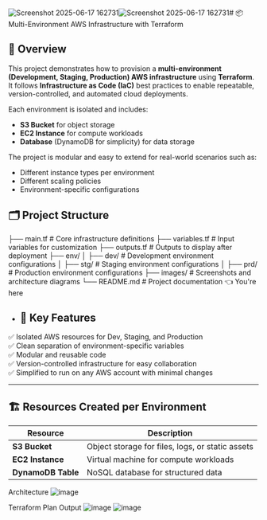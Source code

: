 ![Screenshot 2025-06-17 162731](https://github.com/user-attachments/assets/10d0c185-740c-4431-b8dd-8993af58f634)![Screenshot 2025-06-17 162731](https://github.com/user-attachments/assets/10d0c185-740c-4431-b8dd-8993af58f634)# 📦 Multi-Environment AWS Infrastructure with Terraform

## 📖 Overview

This project demonstrates how to provision a **multi-environment (Development, Staging, Production) AWS infrastructure** using **Terraform**.  
It follows **Infrastructure as Code (IaC)** best practices to enable repeatable, version-controlled, and automated cloud deployments.

Each environment is isolated and includes:
- **S3 Bucket** for object storage
- **EC2 Instance** for compute workloads
- **Database** (DynamoDB for simplicity) for data storage

The project is modular and easy to extend for real-world scenarios such as:
- Different instance types per environment
- Different scaling policies
- Environment-specific configurations

## 🗂️ Project Structure
├── main.tf # Core infrastructure definitions
├── variables.tf # Input variables for customization
├── outputs.tf # Outputs to display after deployment
├── env/
│ ├── dev/ # Development environment configurations
│ ├── stg/ # Staging environment configurations
│ ├── prd/ # Production environment configurations
├── images/ # Screenshots and architecture diagrams
└── README.md # Project documentation 👈 You're here

- ## 📌 Key Features

✅ Isolated AWS resources for Dev, Staging, and Production  
✅ Clean separation of environment-specific variables  
✅ Modular and reusable code  
✅ Version-controlled infrastructure for easy collaboration  
✅ Simplified to run on any AWS account with minimal changes

---

## 🏗️ Resources Created per Environment

| Resource | Description |
| -------- | ----------- |
| **S3 Bucket** | Object storage for files, logs, or static assets |
| **EC2 Instance** | Virtual machine for compute workloads |
| **DynamoDB Table** | NoSQL database for structured data |

Architecture
![image](https://github.com/user-attachments/assets/fcbf20ea-4e73-47d1-9331-e3921b8e11f9)

Terraform Plan Output
![image](https://github.com/user-attachments/assets/833b88d1-2d14-4f65-ad18-c7f5a07d7b33)
![image](https://github.com/user-attachments/assets/833b88d1-2d14-4f65-ad18-c7f5a07d7b33)

